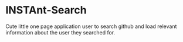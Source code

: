 # INSTAnt-Search
Cute little one page application user to search github and load relevant information about the user they searched for.
